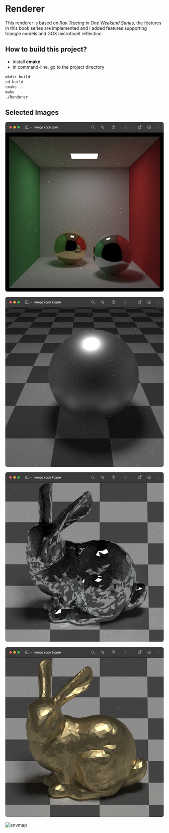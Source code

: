 # Renderer

This renderer is based on [_Ray Tracing in One Weekend Series_](https://raytracing.github.io/), the features in this book series are implemented and I added features supporting triangle models and GGX microfacet reflection.

## How to build this project?

* install **cmake**
* in command-line, go to the project directory

```
mkdir build
cd build
cmake ..
make
./Renderer
```

## Selected Images

![cornell_box](./images/cornell_box.png)

![ball](./images/ball.png)

![bunny_alu](./images/bunny_alu.png)

![bunny_au](./images/bunny_au.png)

![envmap](./images/envmap.png)

